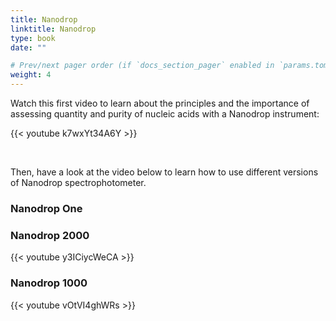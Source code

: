 ```yaml
---
title: Nanodrop
linktitle: Nanodrop
type: book
date: ""

# Prev/next pager order (if `docs_section_pager` enabled in `params.toml`)
weight: 4
---
```


Watch this first video to learn about the principles and the importance of assessing quantity and purity of nucleic acids with a Nanodrop instrument:

{{< youtube k7wxYt34A6Y >}}

<br/>

Then, have a look at the video below to learn how to use different versions of Nanodrop spectrophotometer.

### Nanodrop One



### Nanodrop 2000

{{< youtube y3ICiycWeCA >}}

### Nanodrop 1000

{{< youtube vOtVI4ghWRs >}}

